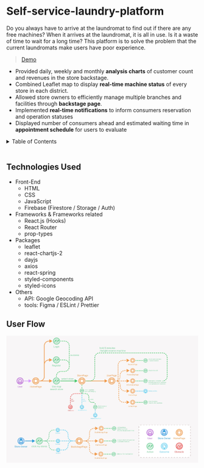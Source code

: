 # Self-service-laundry-platform
Do you always have to arrive at the laundromat to find out if there are any free machines?
When it arrives at the laundromat, it is all in use. Is it a waste of time to wait for a long time?
This platform is to solve the problem that the current laundromats make users have poor experience.
> [Demo](https://laundry-27ace.web.app/)

- Provided daily, weekly and monthly **analysis charts** of customer count and revenues in the store backstage.
- Combined Leaflet map to display **real-time machine status** of every store in each district. 
- Allowed store owners to efficiently manage multiple branches and facilities through **backstage page**.
- Implemented **real-time notifications** to inform consumers reservation and operation statuses
- Displayed number of consumers ahead and estimated waiting time in **appointment schedule** for users to evaluate

<details>
  <summary>Table of Contents</summary>
  <ol>
    <li>
      <a href="#technologies">Technologies</a>
    </li>
    <li>
      <a href="#performance-tuning">Performance Tuning</a>
    </li>
    <li><a href="#flow-chart">Flow Chart</a></li>
    <li><a href="#features">Features</a><ul>
        <li><a href="#music-production">Music Production</a></li>
        <li><a href="#social-interaction">Social Interaction</a></li>
      </ul></li>
    <li><a href="#future-improvement">Future Improvement</a></li>
    <li><a href="#contact">Contact</a></li>
    <li><a href="#acknowledgments">Acknowledgments</a></li>
  </ol>
</details>
<br/>


## Technologies Used
* Front-End
  * HTML
  * CSS
  * JavaScript
  * Firebase (Firestore / Storage / Auth)
* Frameworks & Frameworks related
  * React.js (Hooks)
  * React Router
  * prop-types
* Packages
  * leaflet
  * react-chartjs-2
  * dayjs
  * axios
  * react-spring
  * styled-components
  * styled-icons
* Others
  * API: Google Geocoding API
  * tools: Figma / ESLint / Prettier
## User Flow

![userflow](./readmeGif/sesannUserFlow.jpg)